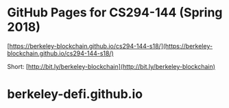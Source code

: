 # GitHub Pages for CS294-144 (Spring 2018)

[https://berkeley-blockchain.github.io/cs294-144-s18/](https://berkeley-blockchain.github.io/cs294-144-s18/)

Short: [http://bit.ly/berkeley-blockchain](http://bit.ly/berkeley-blockchain)
# berkeley-defi.github.io
